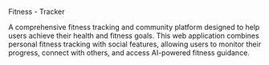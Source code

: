 Fitness - Tracker


A comprehensive fitness tracking and community platform designed to help users achieve their health and fitness goals. This web application combines personal fitness tracking with social features, allowing users to monitor their progress, connect with others, and access AI-powered fitness guidance.
